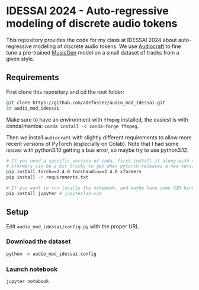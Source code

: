 # IDESSAI 2024 - Auto-regressive modeling of discrete audio tokens

This repository provides the code for my class at IDESSAI 2024 about auto-regressive modeling of discrete
audio tokens. We use [Audiocraft](https://github.com/facebookresearch/audiocraft) to fine tune a pre-trained
[MusicGen](https://arxiv.org/abs/2306.05284) model on a small dataset of tracks from a given style.

## Requirements

First clone this repository and cd the root folder:
```bash
git clone https://github.com/adefossez/audio_mod_idessai.git
cd audio_mod_idessai
```

Make sure to have an environment with `ffmpeg` installed, the easiest is with
conda/mamba: `conda install -c conda-forge ffmpeg`.

Then we install `audiocraft` with slightly
different requirements to allow more recent versions of PyTorch (especially on Colab).
Note that I had some issues with python3.10 getting a bus error, so maybe try to use python3.12.

```bash
# If you need a specific version of cuda, first install it along with torchaudio, for instance
# xformers can be a bit tricky to get when pytorch releases a new version, so we pin 2.4.0.
pip install torch==2.4.0 torchaudio==2.4.0 xformers
pip install -r requirements.txt

# If you want to run locally the notebook, and maybe have some VIM binding ;)
pip install jupyter # jupyterlab-vim
```


## Setup

Edit `audio_mod_idessai/config.py` with the proper URL.

### Download the dataset

```bash
python -m audio_mod_idessai.config
```

### Launch notebook

```bash
jupyter notebook
```
